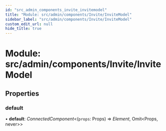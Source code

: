 ```yaml
---
id: "src_admin_components_invite_invitemodel"
title: "Module: src/admin/components/Invite/InviteModel"
sidebar_label: "src/admin/components/Invite/InviteModel"
custom_edit_url: null
hide_title: true
---
```


# Module: src/admin/components/Invite/InviteModel

## Properties

### default

• **default**: *ConnectedComponent*<(`props`: Props) => *Element*, Omit<Props, never\>\>
